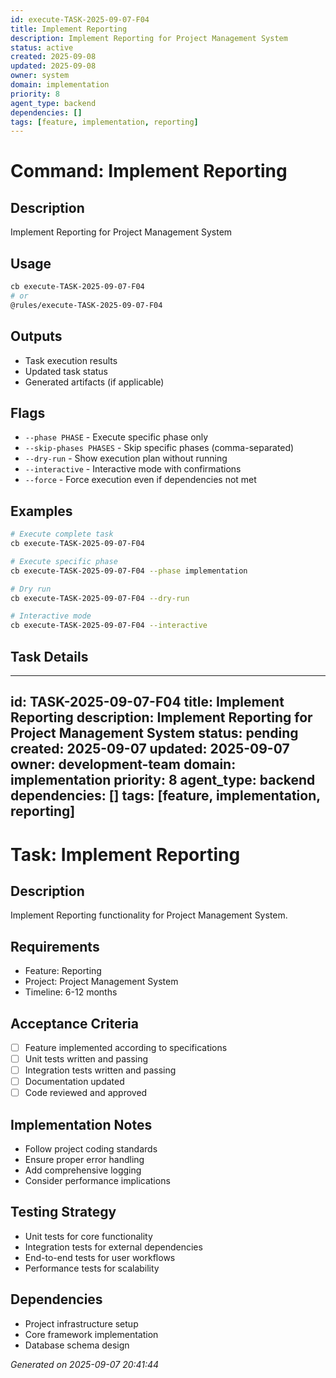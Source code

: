 ```yaml
---
id: execute-TASK-2025-09-07-F04
title: Implement Reporting
description: Implement Reporting for Project Management System
status: active
created: 2025-09-08
updated: 2025-09-08
owner: system
domain: implementation
priority: 8
agent_type: backend
dependencies: []
tags: [feature, implementation, reporting]
---
```


# Command: Implement Reporting

## Description
Implement Reporting for Project Management System

## Usage
```bash
cb execute-TASK-2025-09-07-F04
# or
@rules/execute-TASK-2025-09-07-F04
```

## Outputs
- Task execution results
- Updated task status
- Generated artifacts (if applicable)

## Flags
- `--phase PHASE` - Execute specific phase only
- `--skip-phases PHASES` - Skip specific phases (comma-separated)
- `--dry-run` - Show execution plan without running
- `--interactive` - Interactive mode with confirmations
- `--force` - Force execution even if dependencies not met

## Examples
```bash
# Execute complete task
cb execute-TASK-2025-09-07-F04

# Execute specific phase
cb execute-TASK-2025-09-07-F04 --phase implementation

# Dry run
cb execute-TASK-2025-09-07-F04 --dry-run

# Interactive mode
cb execute-TASK-2025-09-07-F04 --interactive
```

## Task Details

---
id: TASK-2025-09-07-F04
title: Implement Reporting
description: Implement Reporting for Project Management System
status: pending
created: 2025-09-07
updated: 2025-09-07
owner: development-team
domain: implementation
priority: 8
agent_type: backend
dependencies: []
tags: [feature, implementation, reporting]
---

# Task: Implement Reporting

## Description
Implement Reporting functionality for Project Management System.

## Requirements
- Feature: Reporting
- Project: Project Management System
- Timeline: 6-12 months

## Acceptance Criteria
- [ ] Feature implemented according to specifications
- [ ] Unit tests written and passing
- [ ] Integration tests written and passing
- [ ] Documentation updated
- [ ] Code reviewed and approved

## Implementation Notes
- Follow project coding standards
- Ensure proper error handling
- Add comprehensive logging
- Consider performance implications

## Testing Strategy
- Unit tests for core functionality
- Integration tests for external dependencies
- End-to-end tests for user workflows
- Performance tests for scalability

## Dependencies
- Project infrastructure setup
- Core framework implementation
- Database schema design

*Generated on 2025-09-07 20:41:44*

